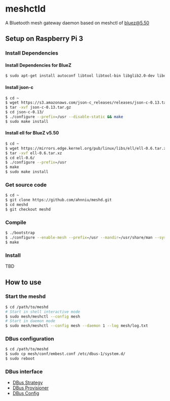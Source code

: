 # meshctld

A Bluetooth mesh gateway daemon based on meshctl of bluez@5.50

## Setup on Raspberry Pi 3

### Install Dependencies

#### Install Dependencies for BlueZ

```bash
$ sudo apt-get install autoconf libtool libtool-bin libglib2.0-dev libdbus-1-dev libjson-c-dev elfutils libelf-dev libdw-dev udev libudev-dev systemd libsystemd-dev libasound2-dev libical-dev libreadline-dev libsbc-dev libspeexdsp-dev automake qt3d5-dev libncurses5-dev pesign
```

#### Install json-c

```bash
$ cd ~
$ wget https://s3.amazonaws.com/json-c_releases/releases/json-c-0.13.tar.gz
$ tar -xvf json-c-0.13.tar.gz
$ cd json-c-0.13/
$ ./configure --prefix=/usr --disable-static && make
$ sudo make install
```
#### Install ell for BlueZ v5.50

```bash
$ cd ~
$ wget https://mirrors.edge.kernel.org/pub/linux/libs/ell/ell-0.6.tar.xz
$ tar -xvf ell-0.6.tar.xz
$ cd ell-0.6/
$ ./configure --prefix=/usr
$ make
$ sudo make install
```
### Get source code

```bash
$ cd ~
$ git clone https://github.com/ahnniu/meshd.git
$ cd meshd
$ git checkout meshd
```
### Compile

```bash
$ ./bootstrap
$ ./configure --enable-mesh --prefix=/usr --mandir=/usr/share/man --sysconfdir=/etc --localstatedir=/var
$ make
```

### Install

TBD

## How to use

### Start the meshd

```bash
$ cd /path/to/meshd
# Start in shell interactive mode
$ sudo mesh/meshctl --config mesh
# Start in daemon mode
$ sudo mesh/meshctl --config mesh --daemon 1 --log mesh/log.txt
```

### DBus configuration

```bash
$ cd /path/to/meshd
$ sudo cp mesh/conf/embest.conf /etc/dbus-1/system.d/
$ sudo reboot
```

### DBus interface

- [DBus Strategy](mesh/doc/dbus-strategy.md)
- [DBus Provisioner](mesh/doc/dbus-prov.md)
- [DBus Config](mesh/doc/dbus-config.md)

